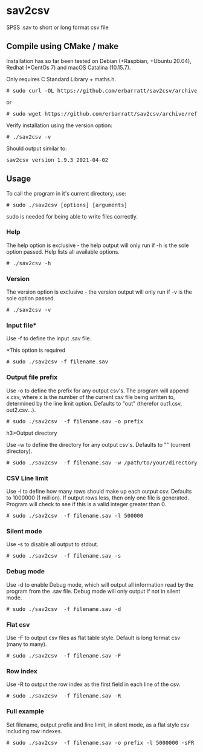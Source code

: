 # sav2csv
SPSS .sav to short or long format csv file

<h2>Compile using CMake / make</h2>

Installation has so far been tested on Debian (+Raspbian, +Ubuntu 20.04), Redhat (+CentOs 7) and macOS Catalina (10.15.7).

Only requires C Standard Library + maths.h.

<pre># sudo curl -OL https://github.com/erbarratt/sav2csv/archive/refs/heads/main.tar.gz</pre>

or

<pre># sudo wget https://github.com/erbarratt/sav2csv/archive/refs/heads/main.tar.gz</pre>

Verify installation using the version option:

<pre># ./sav2csv -v</pre>

Should output similar to:

<pre>sav2csv version 1.9.3 2021-04-02</pre>

<h2>Usage</h2>

To call the program in it's current directory, use:

<pre># sudo ./sav2csv [options] [arguments]</pre>

sudo is needed for being able to write files correctly.

<h3>Help</h3>

The help option is exclusive - the help output will only run if -h is the sole option passed. Help lists all available options.

<pre># ./sav2csv -h</pre>

<h3>Version</h3>

The version option is exclusive - the version output will only run if -v is the sole option passed.

<pre># ./sav2csv -v</pre>

<h3>Input file*</h3>

Use -f to define the input .sav file.

*This option is required

<pre># sudo ./sav2csv -f filename.sav</pre>

<h3>Output file prefix</h3>

Use -o to define the prefix for any output csv's. The program will append x.csv, where x is the number of the current csv file being written to, determined by the line limit option. Defaults to "out" (therefor out1.csv, out2.csv...).

<pre># sudo ./sav2csv  -f filename.sav -o prefix</pre>

h3>Output directory</h3>

Use -w to define the directory for any output csv's. Defaults to "" (current directory).

<pre># sudo ./sav2csv  -f filename.sav -w /path/to/your/directory/</pre>

<h3>CSV Line limit</h3>

Use -l to define how many rows should make up each output csv. Defaults to 1000000 (1 million). If output rows less, then only one file is generated. Program will check to see if this is a valid integer greater than 0.

<pre># sudo ./sav2csv  -f filename.sav -l 500000</pre>

<h3>Silent mode</h3>

Use -s to disable all output to stdout.

<pre># sudo ./sav2csv  -f filename.sav -s</pre>

<h3>Debug mode</h3>

Use -d to enable Debug mode, which will output all information read by the program from the .sav file. Debug mode will only output if not in silent mode.

<pre># sudo ./sav2csv  -f filename.sav -d</pre>

<h3>Flat csv</h3>

Use -F to output csv files as flat table style. Default is long format csv (many to many).

<pre># sudo ./sav2csv  -f filename.sav -F</pre>

<h3>Row index</h3>

Use -R to output the row index as the first field in each line of the csv.

<pre># sudo ./sav2csv  -f filename.sav -R</pre>

<h3>Full example</h3>

Set filename, output prefix and line limit, in silent mode, as a flat style csv including row indexes.

<pre># sudo ./sav2csv  -f filename.sav -o prefix -l 5000000 -sFR</pre>
